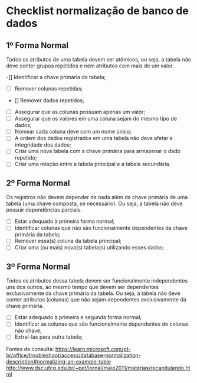 # Checklist normalização de banco de dados

## 1º Forma Normal
Todos os atributos de uma tabela devem ser atômicos, ou seja, a tabela não deve conter grupos repetidos e nem atributos com mais de um valor. 

-[] Identificar a chave primária da tabela;
- [ ] Remover colunas repetidas;
- [] Remover dados repetidos;
-[ ] Assegurar que as colunas possuam apenas um valor;
-[ ] Assegurar que os valores em uma coluna sejam do mesmo tipo de dados;
-[ ] Nomear cada coluna deve com um nome único;
-[ ] A ordem dos dados registrados em uma tabela não deve afetar a integridade dos dados;
-[ ] Criar uma nova tabela com a chave primária para armazenar o dado repetido;
-[ ] Criar uma relação entre a tabela principal e a tabela secundária.

## 2º Forma Normal
Os registros não devem depender de nada além da chave primária de uma tabela (uma chave composta, se necessário). Ou seja, a tabela não deve possuir dependências parciais.

-[ ] Estar adequado à primeira forma normal;
-[ ] Identificar colunas que não são funcionalmente dependentes da chave primária da tabela;
-[ ] Remover essa(s) coluna da tabela principal;
-[ ] Criar uma (ou mais) nova(s) tabela(s) utilizando esses dados;

## 3º Forma Normal
Todos os atributos dessa tabela devem ser funcionalmente independentes uns dos outros, ao mesmo tempo que devem ser dependentes exclusivamente da chave primária da tabela. Ou seja, a tabela não deve conter atributos (colunas) que não sejam dependentes exclusivamente da chave primária.

-[ ] Estar adequado à primeira e segunda forma normal;
-[ ] Identificar as colunas que são funcionalmente dependentes de colunas não chave;
-[ ] Extraí-las para outra tabela;

Fontes de consulta:
https://learn.microsoft.com/pt-br/office/troubleshoot/access/database-normalization-description#normalizing-an-example-table
http://www.dsc.ufcg.edu.br/~pet/jornal/maio2011/materias/recapitulando.html
